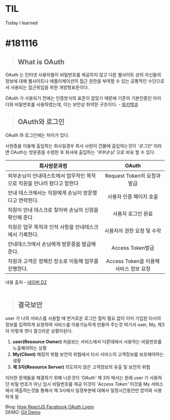 # TIL
Today I learned

#181116
=========

> ## What is OAuth

OAuth 는 인터넷 사용자들이 비밀번호를 제공하지 않고 다른 웹사이트 상의 자신들의 정보에 대해 웹사이트나 애플리케이션의 접근 권한을 부여할 수 있는 공통적인 수단으로서 사용되는 접근위임을 위한 개방형표준이다.

OAuth 가 사용되기 전에는 인증방식의 표준이 없었기 때문에 기존의 기본인증인 아이디와 비밀번호를 사용하였는데, 이는 보안상 취약한 구조이다. - [위키백과](https://ko.wikipedia.org/wiki/OAuth)

> ## OAuth와 로그인

OAuth 와 로그인에는 차이가 있다.

사원증을 이용해 출입하는 회사일경우 회사 사원이 건물에 출입하는것이 *'로그인'* 이라면 OAuth는 방문증을 수령한 후 회사에 출입하는 *'외부손님'* 으로 비유 할 수 있다.

| 회사방문과정        | OAuth           |
| ------------- |:-------------:|
| 외부손님이 안내데스트에서 업무적인 목적으로 직원을 만나러 왔다고 말한다      | Request Token의 요청과 발급 |
| 안내 데스크에서는 직원에게 손님이 방문했다고 연락한다.      | 사용자 인증 페이지 호출      | 
| 직원이 안내 데스크로 찾아와 손님의 신원을 확인해 준다 | 사용자 로그인 완료      |
| 직원은 업무 목적과 인적 사항을 안내데스크에서 기록한다. | 사용자의 권한 요청 및 수락      |
| 안내데스크에서 손님에게 방문증을 발급해준다. | Access Token발급      |
| 직원과 고객은 정해진 장소로 이동해 업무를 진행한다. | Access Token을 이용해 서비스 정보 요청      |

내용 출처 - [네이버 D2](https://d2.naver.com/helloworld/24942)
<br/><br/>

> ## 결국보안
user 가 나의 서비스를 사용할 때 번거로운 로그인 절차 필요 없이 이미 가입된 타사의 정보를 입력하게 요청하여 서비스를 이용가능하게 만들어 주는것 여기서 user, My, 제3자 이렇게 셋다 껄끄러운 상황이된다.
1. **user(Resource Owner)** 처음보는 서비스에서 다른데에서 사용하는 비밀번호를 노출해야하는 상황
2. **My(Client)** 해킹의 위협 보안의 위협에서 타사 서비스의 고객정보를 보호해야하는 생황
3. **제 3자(Resource Server)** 의도하지 않은 고객정보의 유출 및 보안의 위협

이러한 문제들을 해결하기 위해 나온것이 *'OAuth'* 제 3자 에서는 원래 user 가 사용하던 비밀 번호가 아닌 임시 비밀번호를 제공 이것이 *'Access Token'* 이것을 My 서비스에서 제출하는것을 통해서 제 3사에서 일정부분에 대해서 일정시간동안만 얻어와 사용하게 됨
<br/>

Blog: [How ReactJS Facebook OAuth Login](http://code-reading.tistory.com/65)<br/>
DEMO: [Git Demo](https://kangyongseok.github.io/Facebook-Login/)
